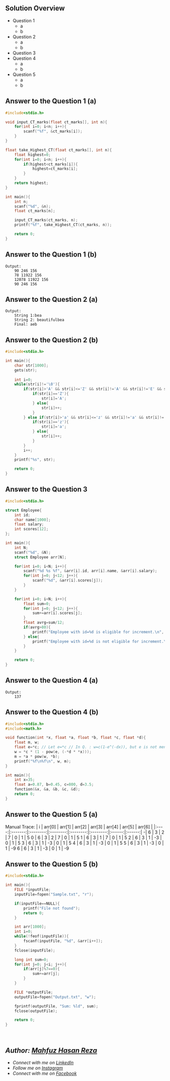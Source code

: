 ## Solution Overview
  - Question 1
      - a
      - b
  - Question 2
      - a
      - b
  - Question 3
  - Question 4
      - a
      - b
  - Question 5
      - a
      - b

          
## Answer to the Question 1 (a)
```c
#include<stdio.h>

void input_CT_marks(float ct_marks[], int n){
    for(int i=0; i<n; i++){
        scanf("%f", &ct_marks[i]);    
    }
}

float take_Highest_CT(float ct_marks[], int n){
    float highest=0;
    for(int i=0; i<n; i++){
        if(highest<ct_marks[i]){
            highest=ct_marks[i];
        }
    }
    return highest;
}

int main(){
    int n;
    scanf("%d", &n);
    float ct_marks[n];

    input_CT_marks(ct_marks, n);
    printf("%f", take_Highest_CT(ct_marks, n));

    return 0;
}
```

## Answer to the Question 1 (b)
```
Output:
    90 246 156
    78 11922 156
    12078 11922 156
    90 246 156
```

## Answer to the Question 2 (a)
```
Output:
    String 1:bea
    String 2: beautifulbea
    Final: aeb
```

## Answer to the Question 2 (b)
```c
#include<stdio.h>

int main(){
    char str[1000];
    gets(str);
    
    int i=0;
    while(str[i]!='\0'){
        if(str[i]>'A' && str[i]<='Z' && str[i]!='A' && str[i]!='E' && str[i]!='I' && str[i]!='O' && str[i]!='U'){
            if(str[i]=='Z'){
                str[i]='A';
            } else{
                str[i]++;
            }
        } else if(str[i]>'a' && str[i]<='z' && str[i]!='a' && str[i]!='e' && str[i]!='i' && str[i]!='o' && str[i]!='u'){
            if(str[i]=='z'){
                str[i]='a';
            } else{
                str[i]++;
            }
        }
        i++;
    }
    printf("%s", str);

    return 0;
}
```

## Answer to the Question 3
```c
#include<stdio.h>

struct Employee{
    int id;
    char name[1000];
    float salary;
    int scores[12];
};

int main(){
    int N;
    scanf("%d", &N);
    struct Employee arr[N];

    for(int i=0; i<N; i++){
        scanf("%d %s %f", &arr[i].id, arr[i].name, &arr[i].salary);
        for(int j=0; j<12; j++){
            scanf("%d", &arr[i].scores[j]);
        }
    }

    for(int i=0; i<N; i++){
        float sum=0;
        for(int j=0; j<12; j++){
            sum+=arr[i].scores[j];
        }
        float avrg=sum/12;
        if(avrg>80){
            printf("Employee with id=%d is eligible for increment.\n", arr[i].id);
        } else{
            printf("Employee with id=%d is not eligible for increment.\n", arr[i].id);
        }
    }

    return 0;
}
```

## Answer to the Question 4 (a)
```
Output:
    137
```

## Answer to the Question 4 (b)
```c
#include<stdio.h>
#include<math.h>

void function(int *x, float *a, float *b, float *c, float *d){
    float m, w;
    float e=*c; // Let e=*c // In Q. : w=c(1-e^(-dx)), but e is not mentioned anywhere
    w = *c * (1 - pow(e, (-*d * *x)));
    m = *a * pow(w, *b);
    printf("%f\n%f\n", w, m);
}

int main(){
    int x=35;
    float a=0.87, b=0.45, c=800, d=3.5;
    function(&x, &a, &b, &c, &d);
    return 0;
}
```

## Answer to the Question 5 (a)

Manual Trace:
| i | arr\[0] | arr\[1] | arr\[2] | arr\[3] | arr\[4] | arr\[5] | arr\[6] |
|:----:|:-------:|:--------:|:--------:|:--------:|:--------:|:------:|:------:|
\-|   6   |   3    |    2   |    7   |    0   |    1   |    5 
0 |   6   |    3   |    2   |    7   |    0   |    1   |    5
1 |   6   |    3   |    1   |    7   |    0   |    1   |    5
2 |   6   |    3   |    1   |   -3   |    0   |    1   |    5
3 |   6   |    3   |    1   |   -3   |    0   |    1   |    5
4 |   6   |    3   |    1   |   -3   |    0   |    1   |    5
5 |   6   |    3   |    1   |   -3   |    0   |    1   |   -9
6 |   6   |    3   |    1   |   -3   |    0   |    1   |   -9

## Answer to the Question 5 (b)
```c
#include<stdio.h>

int main(){
    FILE *inputFile;
    inputFile=fopen("Sample.txt", "r");

    if(inputFile==NULL){
        printf("File not found");
        return 0;
    }

    int arr[1000];
    int i=0;
    while(!feof(inputFile)){
        fscanf(inputFile, "%d", &arr[i++]);
    }
    fclose(inputFile);

    long int sum=0;
    for(int j=0; j<i; j++){
        if(arr[j]%7==0){
            sum+=arr[j];
        }
    }

    FILE *outputFile;
    outputFile=fopen("Output.txt", "w");

    fprintf(outputFile, "Sum: %ld", sum);
    fclose(outputFile);

    return 0;
}
```

<br>

## _Author: [Mahfuz Hasan Reza](https://github.com/mahfuzhasanreza/)_
 - _Connect with me on [LinkedIn](https://www.linkedin.com/in/mahfuzhasanreza/)_
 - _Follow me on [Instagram](https://www.instagram.com/mahfuzhasanreza/)_
 - _Connect with me on [Facebook](https://www.facebook.com/mahfuzhasanreza/)_
